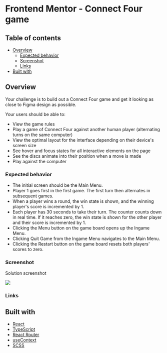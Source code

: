 # Frontend Mentor - Connect Four game

## Table of contents

- [Overview](#overview)
  - [Expected behavior](#expected-behavior)
  - [Screenshot](#screenshot)
  - [Links](#links)
- [Built with](#built-with)

## Overview

Your challenge is to build out a Connect Four game and get it looking as close to Figma design as possible.

Your users should be able to:

- View the game rules
- Play a game of Connect Four against another human player (alternating turns on the same computer)
- View the optimal layout for the interface depending on their device's screen size
- See hover and focus states for all interactive elements on the page
- See the discs animate into their position when a move is made
- Play against the computer

### Expected behavior

- The initial screen should be the Main Menu.
- Player 1 goes first in the first game. The first turn then alternates in subsequent games.
- When a player wins a round, the win state is shown, and the winning player's score is incremented by 1.
- Each player has 30 seconds to take their turn. The counter counts down in real time. If it reaches zero, the win state is shown for the other player and their score is incremented by 1.
- Clicking the Menu button on the game board opens up the Ingame Menu.
- Clicking Quit Game from the Ingame Menu navigates to the Main Menu.
- Clicking the Restart button on the game board resets both players' scores to zero.

### Screenshot

Solution screenshot

![](solution/screenshot.png)

### Links

## Built with

- [React](https://reactjs.org/)
- [TypeScript](https://www.typescriptlang.org/)
- [React Router](https://reactrouter.com/en/main)
- [useContext](https://react.dev/reference/react/useContext)
- [SCSS](https://sass-lang.com/)
